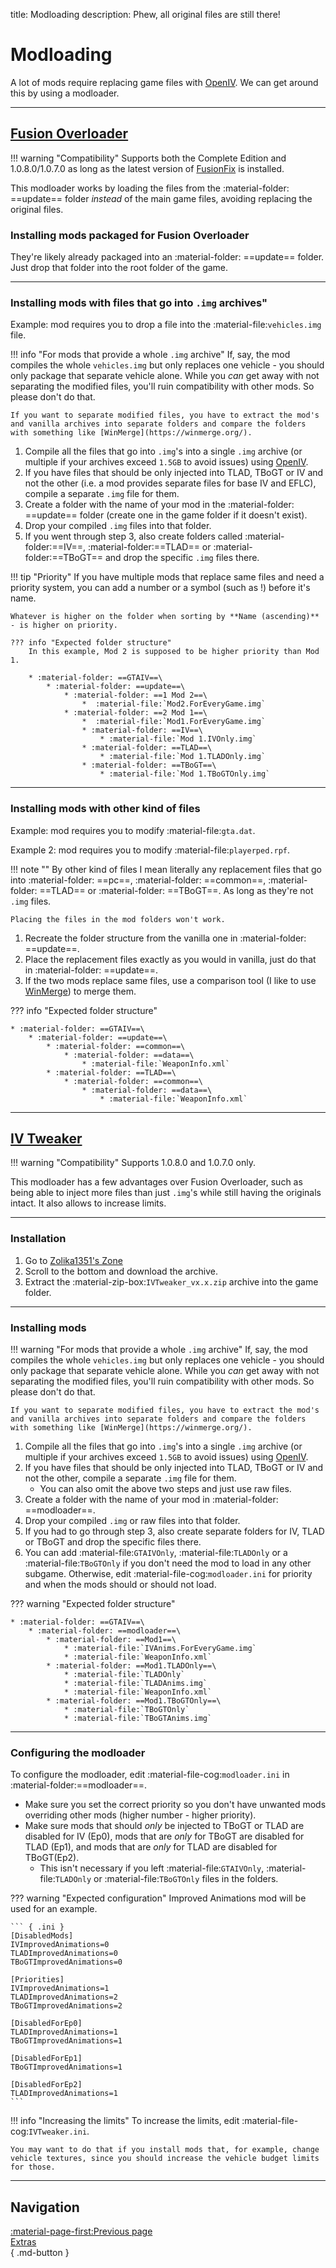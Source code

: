 title: Modloading
description: Phew, all original files are still there!

# Modloading

A lot of mods require replacing game files with [OpenIV](openiv.md). We can get around this by using a modloader.

---

## [Fusion Overloader](../../essential-modding/fusionfix.md)

!!! warning "Compatibility"
    Supports both the Complete Edition and 1.0.8.0/1.0.7.0 as long as the latest version of [FusionFix](../../essential-modding/fusionfix.md) is installed.

This modloader works by loading the files from the :material-folder: ==update== folder *instead* of the main game files, avoiding replacing the original files.

### Installing mods packaged for Fusion Overloader

They're likely already packaged into an :material-folder: ==update== folder. Just drop that folder into the root folder of the game.

---

### Installing mods with files that go into `.img` archives"

Example: mod requires you to drop a file into the :material-file:`vehicles.img` file.

!!! info "For mods that provide a whole `.img` archive"
    If, say, the mod compiles the whole `vehicles.img` but only replaces one vehicle - you should only package that separate vehicle alone. While you *can* get away with not separating the modified files, you'll ruin compatibility with other mods. So please don't do that.

    If you want to separate modified files, you have to extract the mod's and vanilla archives into separate folders and compare the folders with something like [WinMerge](https://winmerge.org/).

1. Compile all the files that go into `.img`'s into a single `.img` archive (or multiple if your archives exceed `1.5GB` to avoid issues) using [OpenIV](openiv.md).
2. If you have files that should be only injected into TLAD, TBoGT or IV and not the other (i.e. a mod provides separate files for base IV and EFLC), compile a separate `.img` file for them.
3. Create a folder with the name of your mod in the :material-folder: ==update== folder (create one in the game folder if it doesn't exist).
4. Drop your compiled `.img` files into that folder.
5. If you went through step 3, also create folders called :material-folder:==IV==, :material-folder:==TLAD== or :material-folder:==TBoGT== and drop the specific `.img` files there.

!!! tip "Priority"
    If you have multiple mods that replace same files and need a priority system, you can add a number or a symbol (such as !) before it's name.

    Whatever is higher on the folder when sorting by **Name (ascending)** - is higher on priority.

    ??? info "Expected folder structure"
        In this example, Mod 2 is supposed to be higher priority than Mod 1.

        * :material-folder: ==GTAIV==\
            * :material-folder: ==update==\
                * :material-folder: ==1 Mod 2==\
                    *  :material-file:`Mod2.ForEveryGame.img`
                * :material-folder: ==2 Mod 1==\
                    *  :material-file:`Mod1.ForEveryGame.img`
                    * :material-folder: ==IV==\
                        * :material-file:`Mod 1.IVOnly.img`
                    * :material-folder: ==TLAD==\
                        * :material-file:`Mod 1.TLADOnly.img`
                    * :material-folder: ==TBoGT==\
                        * :material-file:`Mod 1.TBoGTOnly.img`

---

### Installing mods with other kind of files

Example: mod requires you to modify :material-file:`gta.dat`.

Example 2: mod requires you to modify :material-file:`playerped.rpf`.

!!! note ""
    By other kind of files I mean literally any replacement files that go into :material-folder: ==pc==, :material-folder: ==common==, :material-folder: ==TLAD== or :material-folder: ==TBoGT==. As long as they're not `.img` files.

    Placing the files in the mod folders won't work.

1. Recreate the folder structure from the vanilla one in :material-folder: ==update==.
2. Place the replacement files exactly as you would in vanilla, just do that in :material-folder: ==update==.
3. If the two mods replace same files, use a comparison tool (I like to use [WinMerge](https://winmerge.org/)) to merge them.

??? info "Expected folder structure"

    * :material-folder: ==GTAIV==\
        * :material-folder: ==update==\
            * :material-folder: ==common==\
                * :material-folder: ==data==\
                    * :material-file:`WeaponInfo.xml`
            * :material-folder: ==TLAD==\
                * :material-folder: ==common==\
                    * :material-folder: ==data==\
                        * :material-file:`WeaponInfo.xml`

---

## [IV Tweaker](https://zolika1351.pages.dev/mods/ivtweaker)

!!! warning "Compatibility"
    Supports 1.0.8.0 and 1.0.7.0 only.

This modloader has a few advantages over Fusion Overloader, such as being able to inject more files than just `.img`'s while still having the originals intact. It also allows to increase limits.

---

### Installation

1. Go to [Zolika1351's Zone](https://zolika1351.pages.dev/mods/ivtweaker)
2. Scroll to the bottom and download the archive.
3. Extract the :material-zip-box:`IVTweaker_vx.x.zip` archive into the game folder.

---

### Installing mods

!!! warning "For mods that provide a whole `.img` archive"
    If, say, the mod compiles the whole `vehicles.img` but only replaces one vehicle - you should only package that separate vehicle alone. While you *can* get away with not separating the modified files, you'll ruin compatibility with other mods. So please don't do that.

    If you want to separate modified files, you have to extract the mod's and vanilla archives into separate folders and compare the folders with something like [WinMerge](https://winmerge.org/).

1. Compile all the files that go into `.img`'s into a single `.img` archive (or multiple if your archives exceed `1.5GB` to avoid issues) using [OpenIV](openiv.md).
2. If you have files that should be only injected into TLAD, TBoGT or IV and not the other, compile a separate `.img` file for them.
    - You can also omit the above two steps and just use raw files.
3. Create a folder with the name of your mod in :material-folder: ==modloader==.
4. Drop your compiled `.img` or raw files into that folder.
5. If you had to go through step 3, also create separate folders for IV, TLAD or TBoGT and drop the specific files there.
6. You can add :material-file:`GTAIVOnly`, :material-file:`TLADOnly` or a :material-file:`TBoGTOnly` if you don't need the mod to load in any other subgame. Otherwise, edit :material-file-cog:`modloader.ini` for priority and when the mods should or should not load.

??? warning "Expected folder structure"

    * :material-folder: ==GTAIV==\
        * :material-folder: ==modloader==\
            * :material-folder: ==Mod1==\
                * :material-file:`IVAnims.ForEveryGame.img`
                * :material-file:`WeaponInfo.xml`
            * :material-folder: ==Mod1.TLADOnly==\
                * :material-file:`TLADOnly`
                * :material-file:`TLADAnims.img`
                * :material-file:`WeaponInfo.xml`
            * :material-folder: ==Mod1.TBoGTOnly==\
                * :material-file:`TBoGTOnly`
                * :material-file:`TBoGTAnims.img`

---

### Configuring the modloader

To configure the modloader, edit :material-file-cog:`modloader.ini` in :material-folder:==modloader==.

- Make sure you set the correct priority so you don't have unwanted mods overriding other mods (higher number - higher priority).
- Make sure mods that should *only* be injected to TBoGT or TLAD are disabled for IV (Ep0), mods that are *only* for TBoGT are disabled for TLAD (Ep1), and mods that are *only* for TLAD are disabled for TBoGT(Ep2).
    - This isn't necessary if you left :material-file:`GTAIVOnly`, :material-file:`TLADOnly` or :material-file:`TBoGTOnly` files in the folders.

??? warning "Expected configuration"
    Improved Animations mod will be used for an example.

    ``` { .ini }
    [DisabledMods]
    IVImprovedAnimations=0
    TLADImprovedAnimations=0
    TBoGTImprovedAnimations=0

    [Priorities]
    IVImprovedAnimations=1
    TLADImprovedAnimations=2
    TBoGTImprovedAnimations=2

    [DisabledForEp0]
    TLADImprovedAnimations=1
    TBoGTImprovedAnimations=1

    [DisabledForEp1]
    TBoGTImprovedAnimations=1

    [DisabledForEp2]
    TLADImprovedAnimations=1
    ```

!!! info "Increasing the limits"
    To increase the limits, edit :material-file-cog:`IVTweaker.ini`.

    You may want to do that if you install mods that, for example, change vehicle textures, since you should increase the vehicle budget limits for those.

---

## Navigation

[:material-page-first:Previous page <br>Extras</br>](index.md){ .md-button }
